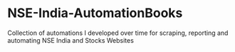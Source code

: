 # NSE-India-AutomationBooks
Collection of automations I developed over time for scraping, reporting and automating NSE India and Stocks Websites
